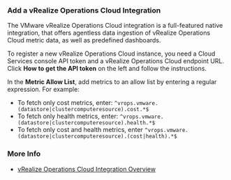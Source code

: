 ### Add a vRealize Operations Cloud Integration

The VMware vRealize Operations Cloud integration is a full-featured native integration, that offers agentless data ingestion of vRealize Operations Cloud metric data, as well as predefined dashboards.

To register a new vRealize Operations Cloud instance, you need a Cloud Services console API token and a vRealize Operations Cloud endpoint URL. Click **How to get the API token** on the left and follow the instructions.

In the **Metric Allow List**, add metrics to an allow list by entering a regular expression. For example:

* To fetch only cost metrics, enter: <code>^vrops.vmware.(datastore|clustercomputeresource).cost.*$</code>
* To fetch only health metrics, enter: <code>^vrops.vmware.(datastore|clustercomputeresource).health.*$</code>
* To fetch only cost and health metrics, enter <code>^vrops.vmware.(datastore|clustercomputeresource).(cost|health).*$</code>


### More Info

* [vRealize Operations Cloud Integration Overview](https://docs.wavefront.com/integrations_vrops.html)
